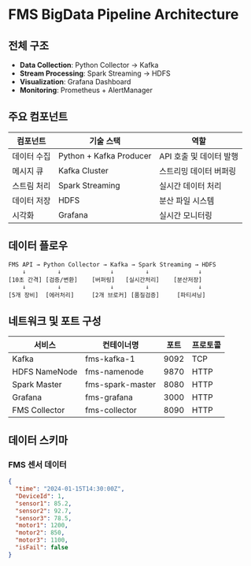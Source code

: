 # FMS BigData Pipeline Architecture

## 전체 구조
- **Data Collection**: Python Collector → Kafka
- **Stream Processing**: Spark Streaming → HDFS
- **Visualization**: Grafana Dashboard
- **Monitoring**: Prometheus + AlertManager

## 주요 컴포넌트
| 컴포넌트 | 기술 스택 | 역할 |
|----------|-----------|------|
| 데이터 수집 | Python + Kafka Producer | API 호출 및 데이터 발행 |
| 메시지 큐 | Kafka Cluster | 스트리밍 데이터 버퍼링 |
| 스트림 처리 | Spark Streaming | 실시간 데이터 처리 |
| 데이터 저장 | HDFS | 분산 파일 시스템 |
| 시각화 | Grafana | 실시간 모니터링 |

## 데이터 플로우
```
FMS API → Python Collector → Kafka → Spark Streaming → HDFS
    ↓         ↓              ↓         ↓              ↓
[10초 간격] [검증/변환]    [버퍼링]   [실시간처리]    [분산저장]
    ↓         ↓              ↓         ↓              ↓
[5개 장비]  [에러처리]     [2개 브로커] [품질검증]     [파티셔닝]
```

## 네트워크 및 포트 구성
| 서비스 | 컨테이너명 | 포트 | 프로토콜 |
|--------|------------|------|----------|
| Kafka | fms-kafka-1 | 9092 | TCP |
| HDFS NameNode | fms-namenode | 9870 | HTTP |
| Spark Master | fms-spark-master | 8080 | HTTP |
| Grafana | fms-grafana | 3000 | HTTP |
| FMS Collector | fms-collector | 8090 | HTTP |

## 데이터 스키마
### FMS 센서 데이터
```json
{
  "time": "2024-01-15T14:30:00Z",
  "DeviceId": 1,
  "sensor1": 85.2,
  "sensor2": 92.7, 
  "sensor3": 78.5,
  "motor1": 1200,
  "motor2": 850,
  "motor3": 1100,
  "isFail": false
}
```